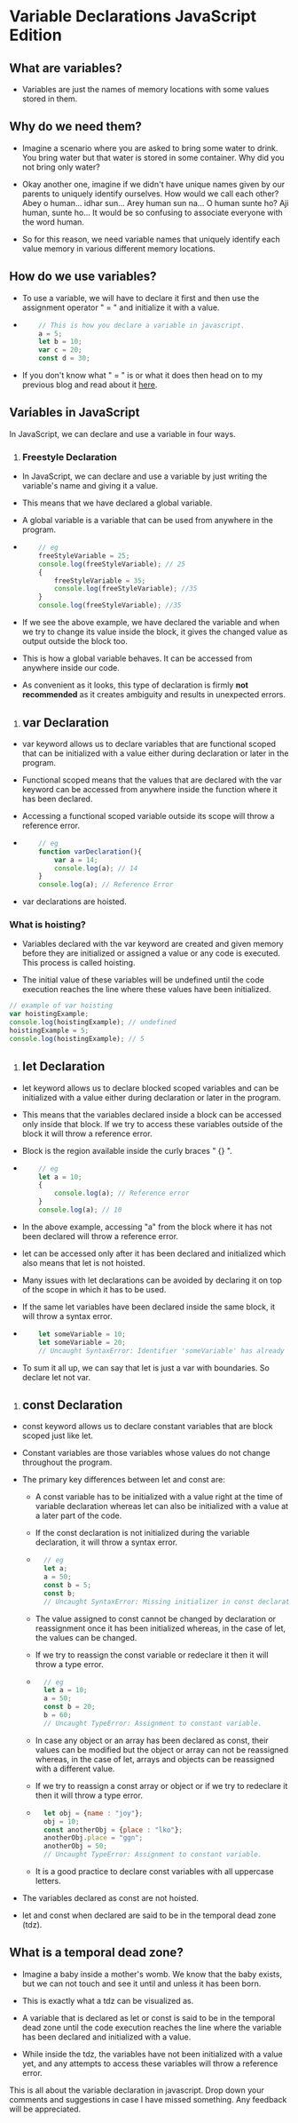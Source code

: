 # Variable Declarations JavaScript Edition

## What are variables?

* Variables are just the names of memory locations with some values stored in them.
    

## Why do we need them?

* Imagine a scenario where you are asked to bring some water to drink. You bring water but that water is stored in some container. Why did you not bring only water?
    
* Okay another one, imagine if we didn't have unique names given by our parents to uniquely identify ourselves. How would we call each other? Abey o human... idhar sun... Arey human sun na... O human sunte ho? Aji human, sunte ho... It would be so confusing to associate everyone with the word human.
    
* So for this reason, we need variable names that uniquely identify each value memory in various different memory locations.
    

## How do we use variables?

* To use a variable, we will have to declare it first and then use the assignment operator " = " and initialize it with a value.
    
* ```javascript
      // This is how you declare a variable in javascript.
      a = 5;
      let b = 10;
      var c = 20;
      const d = 30;
    ```
    
* If you don't know what " = " is or what it does then head on to my previous blog and read about it [here](https://clevercoderjoy.hashnode.dev/value-comparison-operators-javascript-edition).
    

## Variables in JavaScript

In JavaScript, we can declare and use a variable in four ways.

1. ### Freestyle Declaration
    

* In JavaScript, we can declare and use a variable by just writing the variable's name and giving it a value.
    
* This means that we have declared a global variable.
    
* A global variable is a variable that can be used from anywhere in the program.
    
* ```javascript
      // eg
      freeStyleVariable = 25;
      console.log(freeStyleVariable); // 25
      {
          freeStyleVariable = 35;
          console.log(freeStyleVariable); //35
      }
      console.log(freeStyleVariable); //35
    ```
    
* If we see the above example, we have declared the variable and when we try to change its value inside the block, it gives the changed value as output outside the block too.
    
* This is how a global variable behaves. It can be accessed from anywhere inside our code.
    
* As convenient as it looks, this type of declaration is firmly **not recommended** as it creates ambiguity and results in unexpected errors.
    

1. ## var Declaration
    

* var keyword allows us to declare variables that are functional scoped that can be initialized with a value either during declaration or later in the program.
    
* Functional scoped means that the values that are declared with the var keyword can be accessed from anywhere inside the function where it has been declared.
    
* Accessing a functional scoped variable outside its scope will throw a reference error.
    
* ```javascript
      // eg
      function varDeclaration(){
          var a = 14;
          console.log(a); // 14
      }
      console.log(a); // Reference Error
    ```
    
* var declarations are hoisted.
    

### What is hoisting?

* Variables declared with the var keyword are created and given memory before they are initialized or assigned a value or any code is executed. This process is called hoisting.
    
* The initial value of these variables will be undefined until the code execution reaches the line where these values have been initialized.
    

```javascript
// example of var hoisting
var hoistingExample;
console.log(hoistingExample); // undefined
hoistingExample = 5;
console.log(hoistingExample); // 5
```

1. ## let Declaration
    

* let keyword allows us to declare blocked scoped variables and can be initialized with a value either during declaration or later in the program.
    
* This means that the variables declared inside a block can be accessed only inside that block. If we try to access these variables outside of the block it will throw a reference error.
    
* Block is the region available inside the curly braces " {} ".
    
* ```javascript
      // eg
      let a = 10;
      {
          console.log(a); // Reference error
      }
      console.log(a); // 10
    ```
    
* In the above example, accessing "a" from the block where it has not been declared will throw a reference error.
    
* let can be accessed only after it has been declared and initialized which also means that let is not hoisted.
    
* Many issues with let declarations can be avoided by declaring it on top of the scope in which it has to be used.
    
* If the same let variables have been declared inside the same block, it will throw a syntax error.
    
* ```javascript
      let someVariable = 10;
      let someVariable = 20;
      // Uncaught SyntaxError: Identifier 'someVariable' has already been declared
    ```
    
* To sum it all up, we can say that let is just a var with boundaries. So declare let not var.
    

1. ## const Declaration
    

* const keyword allows us to declare constant variables that are block scoped just like let.
    
* Constant variables are those variables whose values do not change throughout the program.
    
* The primary key differences between let and const are:
    
    * A const variable has to be initialized with a value right at the time of variable declaration whereas let can also be initialized with a value at a later part of the code.
        
    * If the const declaration is not initialized during the variable declaration, it will throw a syntax error.
        
    * ```javascript
        // eg
        let a;
        a = 50;
        const b = 5;
        const b;
        // Uncaught SyntaxError: Missing initializer in const declaration
        ```
        
    * The value assigned to const cannot be changed by declaration or reassignment once it has been initialized whereas, in the case of let, the values can be changed.
        
    * If we try to reassign the const variable or redeclare it then it will throw a type error.
        
    * ```javascript
        // eg
        let a = 10;
        a = 50;
        const b = 20;
        b = 60;
        // Uncaught TypeError: Assignment to constant variable.
        ```
        
    * In case any object or an array has been declared as const, their values can be modified but the object or array can not be reassigned whereas, in the case of let, arrays and objects can be reassigned with a different value.
        
    * If we try to reassign a const array or object or if we try to redeclare it then it will throw a type error.
        
    * ```javascript
        let obj = {name : "joy"};
        obj = 10;
        const anotherObj = {place : "lko"};
        anotherObj.place = "ggn";
        anotherObj = 50;
        // Uncaught TypeError: Assignment to constant variable.
        ```
        
    * It is a good practice to declare const variables with all uppercase letters.
        
* The variables declared as const are not hoisted.
    
* let and const when declared are said to be in the temporal dead zone (tdz).
    

## What is a temporal dead zone?

* Imagine a baby inside a mother's womb. We know that the baby exists, but we can not touch and see it until and unless it has been born.
    
* This is exactly what a tdz can be visualized as.
    
* A variable that is declared as let or const is said to be in the temporal dead zone until the code execution reaches the line where the variable has been declared and initialized with a value.
    
* While inside the tdz, the variables have not been initialized with a value yet, and any attempts to access these variables will throw a reference error.
    

This is all about the variable declaration in javascript. Drop down your comments and suggestions in case I have missed something. Any feedback will be appreciated.